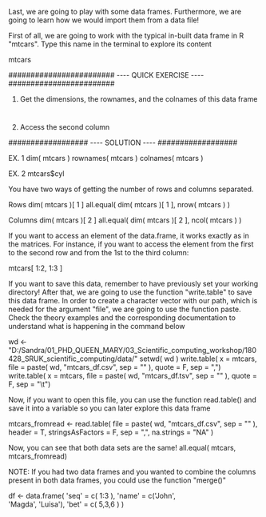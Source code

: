 Last, we are going to play with some data frames.
Furthermore, we are going to learn how we would import
them from a data file!

First of all, we are going to work with the typical in-built
data frame in R "mtcars". Type this name in the terminal
to explore its content

mtcars

########################
---- QUICK EXERCISE ----
########################

1. Get the dimensions, the rownames, and the colnames of this
   data frame
#
2. Access the second column

##################
---- SOLUTION ----
##################

EX. 1 
dim( mtcars )
rownames( mtcars )
colnames( mtcars )

EX. 2
mtcars$cyl

You have two ways of getting the number of rows and columns separated.

Rows
dim( mtcars )[ 1 ]
all.equal( dim( mtcars )[ 1 ], nrow( mtcars ) )

Columns
dim( mtcars )[ 2 ]
all.equal( dim( mtcars )[ 2 ], ncol( mtcars ) )


If you want to access an element of the data.frame, it works exactly
as in the matrices. For instance, if you want to access the 
element from the first to the second row and from the 1st to the
third column:

mtcars[ 1:2, 1:3 ]

If you want to save this data, remember to have previously set your
working directory!
After that, we are going to use the function "write.table" to save
this data frame.
In order to create a character vector with our path, which is needed
for the argument "file", we are going to use the function 
paste. Check the theory examples and the corresponding 
documentation to understand what is happening in the command 
below

wd <- "D:/Sandra/01_PHD_QUEEN_MARY/03_Scientific_computing_workshop/180428_SRUK_scientific_computing/data/"
setwd( wd )
write.table( x = mtcars, file = paste( wd, "mtcars_df.csv", sep = "" ),
             quote = F, sep = ",")
write.table( x = mtcars, file = paste( wd, "mtcars_df.tsv", sep = "" ),
             quote = F, sep = "\t")

Now, if you want to open this file, you can use the function
read.table() and save it into a variable so you can later
explore this data frame 

mtcars_fromread <- read.table( file = paste( wd, "mtcars_df.csv", sep = "" ),
                               header = T, stringsAsFactors = F,
                               sep = ",", na.strings = "NA"
                               )

Now, you can see that both data sets are the same!
all.equal( mtcars, mtcars_fromread)

NOTE: If you had two data frames and you wanted to combine the columns
      present in both data frames, you could use the function "merge()"



df <- data.frame( 'seq' = c( 1:3 ),
                  'name' = c('John',  
                             'Magda', 'Luisa'),
                  'bet' = c( 5,3,6 ) )
